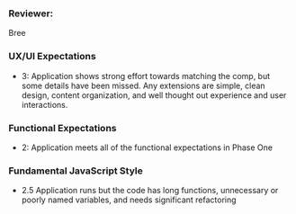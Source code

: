 ### Reviewer:
Bree

### UX/UI Expectations
- 3: Application shows strong effort towards matching the comp, but some details have been missed. Any extensions are simple, clean design, content organization, and well thought out experience and user interactions.

### Functional Expectations
- 2: Application meets all of the functional expectations in Phase One

### Fundamental JavaScript Style
- 2.5 Application runs but the code has long functions, unnecessary or poorly named variables, and needs significant refactoring
